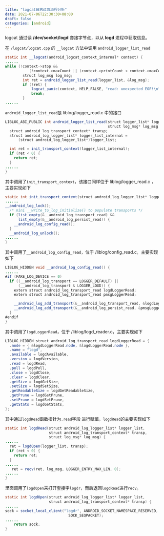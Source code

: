 ```yaml
---
title: "logcat日志读取流程分析"
date: 2021-07-06T22:30:30+08:00
draft: false
categories: [android]
---
```


logcat 通过读 **/dev/socket/logd** 套接字节点，以从 **logd** 进程中获取信息。

在 `/logcat/logcat.cpp` 的 `__logcat` 方法中调用 `android_logger_list_read`

```java
static int __logcat(android_logcat_context_internal* context) {
......
while (!context->stop &&
           (!context->maxCount || (context->printCount < context->maxCount))) {
        struct log_msg log_msg;
        int ret = android_logger_list_read(logger_list, &log_msg);
        if (!ret) {
            logcat_panic(context, HELP_FALSE, "read: unexpected EOF!\n");
            break;
        }
......
```

`android_logger_list_read`是 liblog/logger_read.c 中的接口

```java
LIBLOG_ABI_PUBLIC int android_logger_list_read(struct logger_list* logger_list,
                                               struct log_msg* log_msg) {
  struct android_log_transport_context* transp;
  struct android_log_logger_list* logger_list_internal =
      (struct android_log_logger_list*)logger_list;

  int ret = init_transport_context(logger_list_internal);
  if (ret < 0) {
    return ret;
  }
......
}
```

其中调用了`init_transport_context`，该接口同样位于 liblog/logger_read.c ，主要实现如下

```java
static int init_transport_context(struct android_log_logger_list* logger_list) {
......
__android_log_lock();
  /* mini __write_to_log_initialize() to populate transports */
  if (list_empty(&__android_log_transport_read) &&
      list_empty(&__android_log_persist_read)) {
    __android_log_config_read();
  }
  __android_log_unlock();
......
}
```

其中调用了`__android_log_config_read`，位于 /liblog/config_read.c，主要实现如下

```java
LIBLOG_HIDDEN void __android_log_config_read() {
......
#if (FAKE_LOG_DEVICE == 0)
  if ((__android_log_transport == LOGGER_DEFAULT) ||
      (__android_log_transport & LOGGER_LOGD)) {
    extern struct android_log_transport_read logdLoggerRead;
    extern struct android_log_transport_read pmsgLoggerRead;

    __android_log_add_transport(&__android_log_transport_read, &logdLoggerRead);
    __android_log_add_transport(&__android_log_persist_read, &pmsgLoggerRead);
  }
#endif
}
```

其中调用了`logdLoggerRead`，位于 /liblog/logd_reader.c，主要实现如下

```java
LIBLOG_HIDDEN struct android_log_transport_read logdLoggerRead = {
  .node = { &logdLoggerRead.node, &logdLoggerRead.node },
  .name = "logd",
  .available = logdAvailable,
  .version = logdVersion,
  .read = logdRead,
  .poll = logdPoll,
  .close = logdClose,
  .clear = logdClear,
  .getSize = logdGetSize,
  .setSize = logdSetSize,
  .getReadableSize = logdGetReadableSize,
  .getPrune = logdGetPrune,
  .setPrune = logdSetPrune,
  .getStats = logdGetStats,
};
```

其中通过`logdRead`函数指针为`.read`字段 进行赋值，`logdRead`的主要实现如下

```java
static int logdRead(struct android_log_logger_list* logger_list,
                    struct android_log_transport_context* transp,
                    struct log_msg* log_msg) {
......
  ret = logdOpen(logger_list, transp);
  if (ret < 0) {
    return ret;
  }
......
   ret = recv(ret, log_msg, LOGGER_ENTRY_MAX_LEN, 0);
......
}
```

里面调用了`logdOpen`来打开套接字`logdr`，而后返回`logdRead`进行`recv`。

```java
static int logdOpen(struct android_log_logger_list* logger_list,
                    struct android_log_transport_context* transp) {
......
sock = socket_local_client("logdr", ANDROID_SOCKET_NAMESPACE_RESERVED,
                             SOCK_SEQPACKET);
......
	return sock;
}
```

